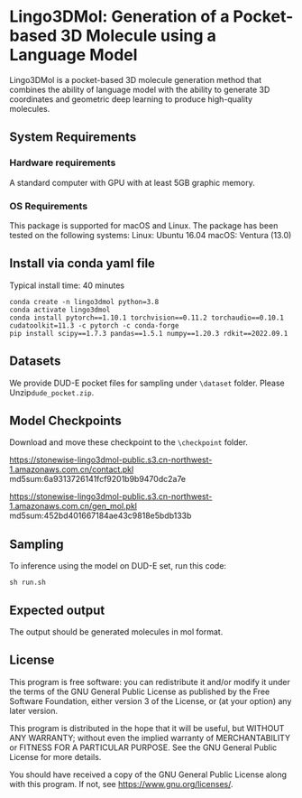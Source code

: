 # Lingo3DMol: Generation of a Pocket-based 3D Molecule using a Language Model
Lingo3DMol is a pocket-based 3D molecule generation method that combines the ability of language model with the ability to generate 3D coordinates and geometric deep learning to produce high-quality molecules. 

## System Requirements

### Hardware requirements
A standard computer with GPU with at least 5GB graphic memory.

### OS Requirements
This package is supported for macOS and Linux. The package has been tested on the following systems:
Linux: Ubuntu 16.04
macOS: Ventura (13.0)

## Install via conda yaml file
Typical install time: 40 minutes
```
conda create -n lingo3dmol python=3.8
conda activate lingo3dmol
conda install pytorch==1.10.1 torchvision==0.11.2 torchaudio==0.10.1 cudatoolkit=11.3 -c pytorch -c conda-forge
pip install scipy==1.7.3 pandas==1.5.1 numpy==1.20.3 rdkit==2022.09.1
```
## Datasets
We provide DUD-E pocket files for sampling under `\dataset` folder. Please Unzip`dude_pocket.zip`.

## Model Checkpoints
Download and move these checkpoint to the `\checkpoint` folder.

https://stonewise-lingo3dmol-public.s3.cn-northwest-1.amazonaws.com.cn/contact.pkl md5sum:6a9313726141fcf9201b9b9470dc2a7e

https://stonewise-lingo3dmol-public.s3.cn-northwest-1.amazonaws.com.cn/gen_mol.pkl md5sum:452bd401667184ae43c9818e5bdb133b


## Sampling
To inference using the model on DUD-E set, run this code:
```
sh run.sh
```

## Expected output
The output should be generated molecules in mol format.

## License
This program is free software: you can redistribute it and/or modify it under the terms of the GNU General Public License as published by the Free Software Foundation, either version 3 of the License, or (at your option) any later version.

This program is distributed in the hope that it will be useful, but WITHOUT ANY WARRANTY; without even the implied warranty of MERCHANTABILITY or FITNESS FOR A PARTICULAR PURPOSE. See the GNU General Public License for more details.

You should have received a copy of the GNU General Public License along with this program. If not, see <https://www.gnu.org/licenses/>.